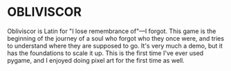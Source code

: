 # OBLIVISCOR

Obliviscor is Latin for "I lose remembrance of"—I forgot. This game is the beginning of the journey of a soul who forgot who they once were, and tries to understand where they are supposed to go. It's very much a demo, but it has the foundations to scale it up. This is the first time I've ever used pygame, and I enjoyed doing pixel art for the first time as well.
